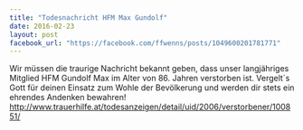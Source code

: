 ```yaml
---
title: "Todesnachricht HFM Max Gundolf"
date: 2016-02-23
layout: post
facebook_url: "https://facebook.com/ffwenns/posts/1049600201781771"
---
```


Wir müssen die traurige Nachricht bekannt geben, dass unser langjähriges Mitglied HFM Gundolf Max im Alter von 86. Jahren verstorben ist. Vergelt´s Gott für deinen Einsatz zum Wohle der Bevölkerung und werden dir stets ein ehrendes Andenken bewahren! http://www.trauerhilfe.at/todesanzeigen/detail/uid/2006/verstorbener/100851/